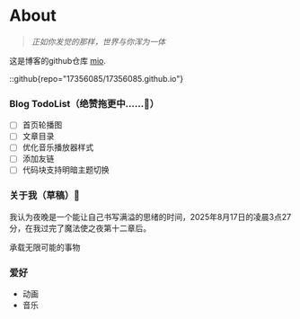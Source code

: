 # About

> *正如你发觉的那样，世界与你浑为一体*

这是博客的github仓库 [mio](https://github.com/17356085).

::github{repo="17356085/17356085.github.io"}

### Blog TodoList（绝赞拖更中……🚧）

- [ ] 首页轮播图
- [ ] 文章目录
- [ ] 优化音乐播放器样式
- [ ] 添加友链
- [ ] 代码块支持明暗主题切换

###  关于我（草稿）🚧
我认为夜晚是一个能让自己书写满溢的思绪的时间，2025年8月17日的凌晨3点27分，在我过完了魔法使之夜第十二章后。

承载无限可能的事物

### 爱好
- 动画
- 音乐
